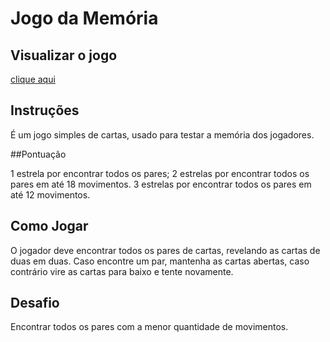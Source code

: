 # Jogo da Memória

## Visualizar o jogo
[clique aqui](https://eduardogfreitas.github.io/jogo-da-memoria/)

## Instruções

É um jogo simples de cartas, usado para testar a memória dos jogadores.

##Pontuação

1 estrela por encontrar todos os pares;
2 estrelas por encontrar todos os pares em até 18 movimentos.
3 estrelas por encontrar todos os pares em até 12 movimentos.

## Como Jogar

O jogador deve encontrar todos os pares de cartas, revelando as cartas de duas em duas. Caso encontre um par, mantenha as cartas abertas, caso contrário vire as cartas para baixo e tente novamente.

## Desafio
Encontrar todos os pares com a menor quantidade de movimentos.
